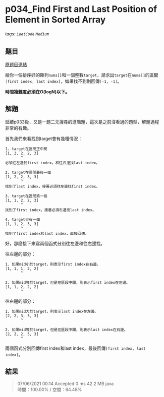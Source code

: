 # p034_Find First and Last Position of Element in Sorted Array

###### tags: `LeetCode` `Medium`

## 題目
[原題目連結](https://leetcode.com/problems/find-first-and-last-position-of-element-in-sorted-array/)

給你一個排序好的陣列`nums[]`和一個整數`target`，請求出`target`在`nums[]`的區間`[first index, last index]`，如果找不到則回傳`[-1, -1]`。

**時間複雜度必須在O(logN)以下。**

## 解題
延續p033後，又是一題二元搜尋的進階題，這次是之前沒看過的題型，解題過程非常的有趣。

首先我們來看找到target會有幾種情況：
```
1. target在區間正中間
[1, 2, 2, 2, 3]
       ^
必須往左邊找first index，和往右邊找last index。

2. target在區間最後一個
[1, 2, 2, 3, 3]
       ^
找到了last index，接著必須往左邊找first index。

3. target在區間第一個
[1, 1, 2, 2, 3]
       ^
找到了first index，接著必須右邊找last index。

4. target只有一個
[1, 1, 2, 3, 3]
       ^ 
找到了first index和last index，直接回傳。
```

好，那麼接下來寫兩個函式分別往左邊和往右邊找。

往左邊的部分：
```
1. 如果mid小於target，則表示first index在右邊。
[1, 1, 1, 2, 2]
       ^

2. 如果mid等於target，但是在區段中間，則表示first index在左邊。
[1, 1, 2, 2, 2]
       ^
```

往右邊的部分：
```
1. 如果mid大於target，則表示last index在左邊。
[2, 2, 3, 3, 3]
       ^

2. 如果mid等於target，但是在區段中間，則表示last index在右邊。
[2, 2, 2, 3, 3]
       ^
```

兩個函式分別回傳first index和last index，最後回傳`[first index, last index]`。

## 結果
> 07/06/2021 00:14	Accepted	0 ms	42.2 MB	java  
> 時間：100.00% / 空間：64.48%